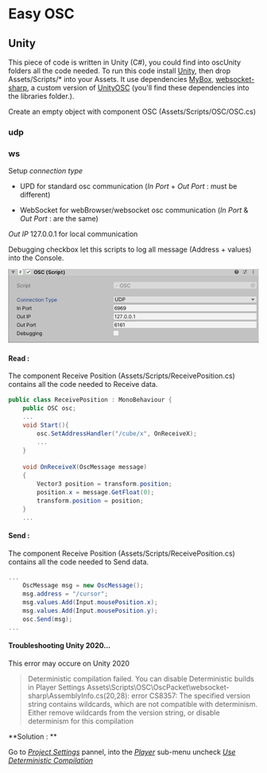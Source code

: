 # Easy OSC

## Unity

This piece of code is written in Unity (C#), you could find into oscUnity folders all the code needed. To run this code install [Unity](), then drop Assets/Scripts/* into your Assets. It use dependencies [MyBox](https://github.com/Deadcows/MyBox), [websocket-sharp](https://github.com/sta/websocket-sharp), a custom version of [UnityOSC](https://github.com/thomasfredericks/UnityOSC) (you'll find these dependencies into the libraries folder.).

Create an empty object with component OSC (Assets/Scripts/OSC/OSC.cs)



### udp

### ws



Setup *connection type* 

- UPD for standard osc communication (*In Port* + *Out Port* : must be different)

- WebSocket for webBrowser/websocket osc communication (*In Port* & *Out Port* : are the same)

*Out IP* 127.0.0.1 for local communication

Debugging checkbox let this scripts to log all message (Address + values)  into the Console.

![setup.gif](./../doc/setup.gif)



#### Read :

The component Receive Position (Assets/Scripts/ReceivePosition.cs) contains all the code needed to Receive data.

```csharp
public class ReceivePosition : MonoBehaviour {
    public OSC osc;
    ...
    void Start(){
        osc.SetAddressHandler("/cube/x", OnReceiveX);
        ...
    }

    void OnReceiveX(OscMessage message)
    {
        Vector3 position = transform.position;
        position.x = message.GetFloat(0);
        transform.position = position;
    }
    ...
```

#### Send :

The component Receive Position (Assets/Scripts/ReceivePosition.cs) contains all the code needed to Send data.

```csharp
...
    OscMessage msg = new OscMessage();
    msg.address = "/cursor";
    msg.values.Add(Input.mousePosition.x);
    msg.values.Add(Input.mousePosition.y);
    osc.Send(msg);
...
```

#### Troubleshooting Unity 2020...

This error may occure on Unity 2020

> Deterministic compilation failed. You can disable Deterministic builds in Player Settings
> Assets\Scripts\OSC\OscPacket\websocket-sharp\AssemblyInfo.cs(20,28): error CS8357: The specified version string contains wildcards, which are not compatible with determinism. Either remove wildcards from the version string, or disable determinism for this compilation

**Solution : **

Go to *<u>Project Settings</u>* pannel, into the *<u>Player</u>* sub-menu uncheck *<u>Use Deterministic Compilation</u>*
